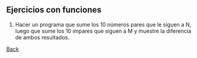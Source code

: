 ## Ejercicios con funciones

1. Hacer un programa que sume los 10 números pares que le siguen a N, luego que sume los 10 impares que siguen a M y muestre la diferencia de ambos resultados.

[Back](../../readme.md)